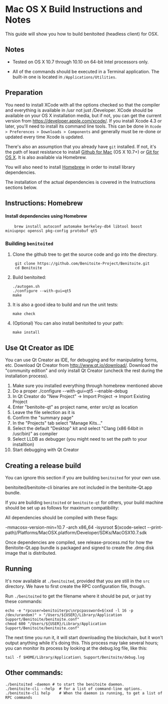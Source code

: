 Mac OS X Build Instructions and Notes
====================================
This guide will show you how to build benitoited (headless client) for OSX.

Notes
-----

* Tested on OS X 10.7 through 10.10 on 64-bit Intel processors only.

* All of the commands should be executed in a Terminal application. The
built-in one is located in `/Applications/Utilities`.

Preparation
-----------

You need to install XCode with all the options checked so that the compiler
and everything is available in /usr not just /Developer. XCode should be
available on your OS X installation media, but if not, you can get the
current version from https://developer.apple.com/xcode/. If you install
Xcode 4.3 or later, you'll need to install its command line tools. This can
be done in `Xcode > Preferences > Downloads > Components` and generally must
be re-done or updated every time Xcode is updated.

There's also an assumption that you already have `git` installed. If
not, it's the path of least resistance to install [Github for Mac](https://mac.github.com/)
(OS X 10.7+) or
[Git for OS X](https://code.google.com/p/git-osx-installer/). It is also
available via Homebrew.

You will also need to install [Homebrew](http://brew.sh) in order to install library
dependencies.

The installation of the actual dependencies is covered in the Instructions
sections below.

Instructions: Homebrew
----------------------

#### Install dependencies using Homebrew

        brew install autoconf automake berkeley-db4 libtool boost miniupnpc openssl pkg-config protobuf qt5

### Building `benitoited`

1. Clone the github tree to get the source code and go into the directory.

        git clone https://github.com/Benitoite-Project/Benitoite.git
        cd Benitoite

2.  Build benitoited:

        ./autogen.sh
        ./configure --with-gui=qt5
        make

3.  It is also a good idea to build and run the unit tests:

        make check

4.  (Optional) You can also install benitoited to your path:

        make install

Use Qt Creator as IDE
------------------------
You can use Qt Creator as IDE, for debugging and for manipulating forms, etc.
Download Qt Creator from http://www.qt.io/download/. Download the "community edition" and only install Qt Creator (uncheck the rest during the installation process).

1. Make sure you installed everything through homebrew mentioned above
2. Do a proper ./configure --with-gui=qt5 --enable-debug
3. In Qt Creator do "New Project" -> Import Project -> Import Existing Project
4. Enter "benitoite-qt" as project name, enter src/qt as location
5. Leave the file selection as it is
6. Confirm the "summary page"
7. In the "Projects" tab select "Manage Kits..."
8. Select the default "Desktop" kit and select "Clang (x86 64bit in /usr/bin)" as compiler
9. Select LLDB as debugger (you might need to set the path to your installtion)
10. Start debugging with Qt Creator

Creating a release build
------------------------
You can ignore this section if you are building `benitoited` for your own use.

benitoited/benitoite-cli binaries are not included in the benitoite-Qt.app bundle.

If you are building `benitoited` or `benitoite-qt` for others, your build machine should be set up
as follows for maximum compatibility:

All dependencies should be compiled with these flags:

 -mmacosx-version-min=10.7
 -arch x86_64
 -isysroot $(xcode-select --print-path)/Platforms/MacOSX.platform/Developer/SDKs/MacOSX10.7.sdk

Once dependencies are compiled, see release-process.md for how the Benitoite-Qt.app
bundle is packaged and signed to create the .dmg disk image that is distributed.

Running
-------

It's now available at `./benitoited`, provided that you are still in the `src`
directory. We have to first create the RPC configuration file, though.

Run `./benitoited` to get the filename where it should be put, or just try these
commands:

    echo -e "rpcuser=benitoiterpc\nrpcpassword=$(xxd -l 16 -p /dev/urandom)" > "/Users/${USER}/Library/Application Support/Benitoite/benitoite.conf"
    chmod 600 "/Users/${USER}/Library/Application Support/Benitoite/benitoite.conf"

The next time you run it, it will start downloading the blockchain, but it won't
output anything while it's doing this. This process may take several hours;
you can monitor its process by looking at the debug.log file, like this:

    tail -f $HOME/Library/Application\ Support/Benitoite/debug.log

Other commands:
-------

    ./benitoited -daemon # to start the benitoite daemon.
    ./benitoite-cli --help  # for a list of command-line options.
    ./benitoite-cli help    # When the daemon is running, to get a list of RPC commands
